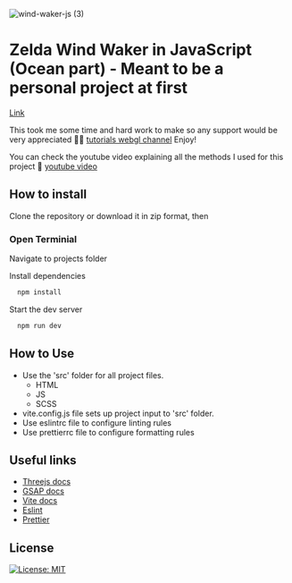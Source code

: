 
![wind-waker-js (3)](https://github.com/Robpayot/zelda-project-public/assets/5593293/0353b1c6-8834-42c0-a01d-93222625ad2a)


# Zelda Wind Waker in JavaScript (Ocean part) - Meant to be a personal project at first
[Link](https://wind-waker-js.vercel.app/)

This took me some time and hard work to make so any support would be very appreciated 🙏🏻 [tutorials webgl channel](https://www.patreon.com/user?u=50160165)
Enjoy!

You can check the youtube video explaining all the methods I used for this project 👀 [youtube video](https://youtu.be/IyAOCwUWkNE)

## How to install

Clone the repository or download it in zip format, then

### Open Terminial

Navigate to projects folder

Install dependencies

```bash
  npm install
```

Start the dev server

```bash
  npm run dev
```

## How to Use

-   Use the 'src' folder for all project files.
    -   HTML
    -   JS
    -   SCSS
-   vite.config.js file sets up project input to 'src' folder.
-   Use eslintrc file to configure linting rules
-   Use prettierrc file to configure formatting rules

## Useful links
- [Threejs docs](https://threejs.org/docs/index.html#manual/en/introduction/Creating-a-scene)
- [GSAP docs](https://greensock.com/docs/)
- [Vite docs](https://vitejs.dev/config/)
- [Eslint](https://eslint.org/)
- [Prettier](https://prettier.io/)

## License

[![License: MIT](https://img.shields.io/badge/License-MIT-yellow.svg)](https://opensource.org/licenses/MIT)

